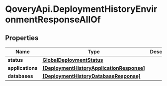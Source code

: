 # QoveryApi.DeploymentHistoryEnvironmentResponseAllOf

## Properties

Name | Type | Description | Notes
------------ | ------------- | ------------- | -------------
**status** | [**GlobalDeploymentStatus**](GlobalDeploymentStatus.md) |  | [optional] 
**applications** | [**[DeploymentHistoryApplicationResponse]**](DeploymentHistoryApplicationResponse.md) |  | [optional] 
**databases** | [**[DeploymentHistoryDatabaseResponse]**](DeploymentHistoryDatabaseResponse.md) |  | [optional] 


